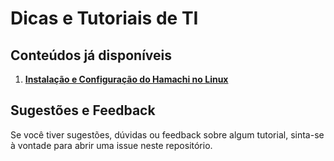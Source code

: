 
# **Dicas e Tutoriais de TI**

## **Conteúdos já disponíveis**

1. **[Instalação e Configuração do Hamachi no Linux](linux/vpn/hamachi-no-linux.md)**

## **Sugestões e Feedback**

Se você tiver sugestões, dúvidas ou feedback sobre algum tutorial, sinta-se à vontade para abrir uma issue neste repositório.
